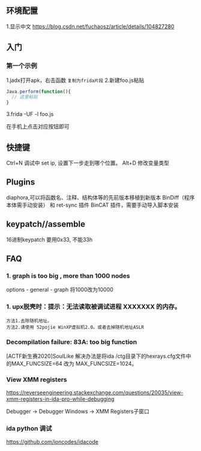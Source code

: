 ## 环境配置
1.显示中文 https://blog.csdn.net/fuchaosz/article/details/104827280

## 入门 
### 第一个示例
1.jadx打开apk，右击函数 `复制为frida片段`
2.新建foo.js粘贴
```js
Java.perform(function(){
  // 这里粘贴
}
```
3.frida -UF -l foo.js

在手机上点击对应按钮即可

## 快捷键 

Ctrl+N  调试中 set ip, 设置下一步走到哪个位置。
Alt+D  修改变量类型


## Plugins
diaphora,可以将函数名、注释、结构体等的先前版本移植到新版本
BinDiff（程序本体需手动安装） 和 ret-sync 插件
BinCAT 插件，需要手动导入脚本安装
## keypatch//assemble
16进制keypatch 要用0x33, 不能33h


## FAQ
### 1. graph is too big , more than 1000 nodes
options - general - graph 
将1000改为10000

### 1. upx脱壳时：提示：无法读取被调试进程 XXXXXXX 的内存。

```   
方法1.去除随机地址。
方法2.请使用 52pojie WinXP虚拟机2.0。或者去掉随机地址ASLR
```
### Decompilation failure: 83A: too big function
[ACTF新生赛2020]SoulLike
解决办法是将ida /ctg目录下的hexrays.cfg文件中的MAX_FUNCSIZE=64 改为 MAX_FUNCSIZE=1024。

### View XMM registers
https://reverseengineering.stackexchange.com/questions/20035/view-xmm-registers-in-ida-pro-while-debugging

Debugger -> Debugger Windows -> XMM Registers子窗口
### ida python 调试
https://github.com/ioncodes/idacode
